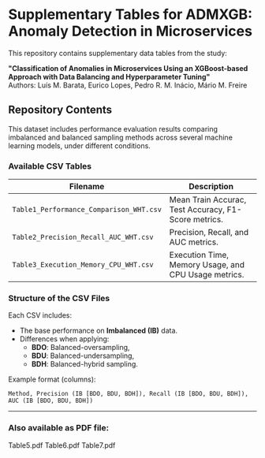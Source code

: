 # Supplementary Tables for ADMXGB: Anomaly Detection in Microservices

This repository contains supplementary data tables from the study:

**"Classification of Anomalies in Microservices Using an XGBoost-based Approach with Data Balancing and Hyperparameter Tuning"**  
Authors: Luís M. Barata, Eurico Lopes, Pedro R. M. Inácio, Mário M. Freire

## Repository Contents

This dataset includes performance evaluation results comparing imbalanced and balanced sampling methods across several machine learning models, under different conditions.

### Available CSV Tables

| Filename                                  | Description                                                                 |
|-------------------------------------------|-----------------------------------------------------------------------------|
| `Table1_Performance_Comparison_WHT.csv`   | Mean Train Accurac, Test Accuracy, F1-Score metrics.                        |
| `Table2_Precision_Recall_AUC_WHT.csv`     | Precision, Recall, and AUC metrics.                                         |
| `Table3_Execution_Memory_CPU_WHT.csv`     | Execution Time, Memory Usage, and CPU Usage metrics.                        |


### Structure of the CSV Files

Each CSV includes:
- The base performance on **Imbalanced (IB)** data.
- Differences when applying:
  - **BDO**: Balanced-oversampling,
  - **BDU**: Balanced-undersampling,
  - **BDH**: Balanced-hybrid sampling.

Example format (columns):
```
Method, Precision (IB [BDO, BDU, BDH]), Recall (IB [BDO, BDU, BDH]), AUC (IB [BDO, BDU, BDH])
```
---

### Also available as PDF file:

Table5.pdf
Table6.pdf
Table7.pdf

